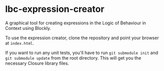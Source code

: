 # lbc-expression-creator
A graphical tool for creating expressions in the Logic of Behaviour in Context using Blockly.

To use the expression creator, clone the repository and point your browser at `index.html`.

If you want to run any unit tests, you'll have to run `git submodule init` and `git submodule update` from the root directory. This will get you the necessary Closure library files.
